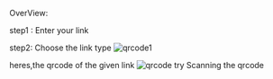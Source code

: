 OverView:

step1 : Enter your link

step2: Choose the link type
![qrcode1](https://github.com/911abhishek/qrcodeGenerator/assets/138745734/fbe8a310-b8ed-4752-a2b8-2f4ccf5f04ca)

heres,the qrcode of the given link
![qrcode](https://github.com/911abhishek/qrcodeGenerator/assets/138745734/bf01571f-5106-4b87-b6e4-070d484e7eb4)
try Scanning the qrcode
